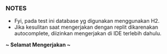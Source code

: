 ### NOTES
- Fyi, pada test ini database yg digunakan menggunakan H2. 
- Jika kesulitan saat mengerjakan dengan replit dikarenakan autocomplete, diizinkan mengerjakan di IDE terlebih dahulu.

**~ Selamat Mengerjakan ~**

